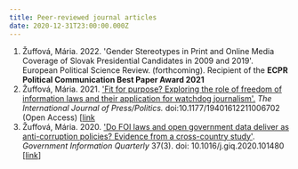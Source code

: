 ```yaml
---
title: Peer-reviewed journal articles
date: 2020-12-31T23:00:00.000Z
---
```

1. Žuffová, Mária. 2022. 'Gender Stereotypes in Print and Online Media Coverage of Slovak Presidential Candidates in 2009 and 2019﻿'. European Political Science Review. (forthcoming). Recipient of the **ECPR Political Communication Best Paper Award 2021**
2. Žuffová, Mária. 2021. ['Fit for purpose? Exploring the role of freedom of information laws and their application for watchdog journalism'.](https://journals.sagepub.com/doi/full/10.1177/19401612211006702) *The International Journal of Press/Politics.* doi:10.1177/19401612211006702 (Open Access) [[link](/assets/downloads/2021-Zuffova-IJPP.pdf)
3. Žuffová, Mária. 2020. ['Do FOI laws and open government data deliver as anti-corruption policies? Evidence from a cross-country study'](https://www.sciencedirect.com/science/article/pii/S0740624X1930560X). *Government Information Quarterly* 37(3). doi: 10.1016/j.giq.2020.101480 [[link](/assets/downloads/zuffova_accepted_manuscript_GIQ.pdf)]
